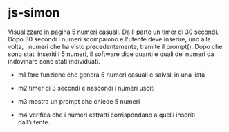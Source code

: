 # js-simon
Visualizzare in pagina 5 numeri casuali. Da lì parte un timer di 30 secondi.
Dopo 30 secondi i numeri scompaiono e l'utente deve inserire, uno alla volta, i numeri che ha visto precedentemente, tramite il prompt().
Dopo che sono stati inseriti i 5 numeri, il software dice quanti e quali dei numeri da indovinare sono stati individuati.

- m1 fare funzione che genera 5 numeri casuali e salvali in una lista 

- m2 timer di 3 secondi e nascondi i numeri usciti

- m3 mostra un prompt che chiede 5 numeri 

- m4 verifica che i numeri estratti corrispondano a quelli inseriti dall'utente.